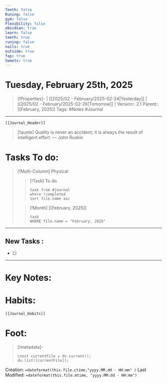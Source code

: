 ```yaml
---
Teeth: false
Runing: false
gym: false
Flexibility: false
obsidian: true
learn: false
teeth: true
runing: false
nails: true
outside: true
fap: true
Sweets: true
---
```

# Tuesday, February 25th, 2025
>[!Properties]- | [[2025/02 - February/2025-02-24|Yesterday]] | [[2025/02 - February/2025-02-26|Tomorrow]] | 
>Version:: 2.1
>Parent:: [[February, 2025]]
>Tags: #Notes #Journal 
***
```meta-bind-embed
[[Journal_Header]]
```
> [!quote] Quality is never an accident; it is always the result of intelligent effort.
> — John Ruskin
# Tasks To do:
>[!Multi-Column] Physical
>>[!Task] To do 
>>```dataview
>>task from #journal
>>where !completed
>>sort file.name asc
>>```
>
>>[!Month] [[February, 2025]]
>>```dataview
>>task
>>WHERE file.name = "February, 2025"
>>```
***
## New Tasks :
- [ ]
***

# Key Notes:


# Habits:
```meta-bind-embed
[[Journal_Habits]]
```
# Foot:

>[!metadata]- 
>```dataviewjs
>const currentFile = dv.current();
>dv.list([currentFile]);
>```
Creation:          `=dateformat(this.file.ctime,"yyyy.MM.dd - HH:mm" )`
Last Modified:  `=dateformat(this.file.mtime, "yyyy.MM.dd - HH:mm")`


